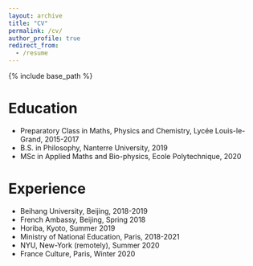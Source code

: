 ```yaml
---
layout: archive
title: "CV"
permalink: /cv/
author_profile: true
redirect_from:
  - /resume
---
```


{% include base_path %}

Education
======
* Preparatory Class in Maths, Physics and Chemistry, Lycée Louis-le-Grand, 2015-2017
* B.S. in Philosophy, Nanterre University, 2019
* MSc in Applied Maths and Bio-physics, Ecole Polytechnique, 2020


Experience
======
* Beihang University, Beijing, 2018-2019
* French Ambassy, Beijing, Spring 2018
* Horiba, Kyoto, Summer 2019
* Ministry of National Education, Paris, 2018-2021
* NYU, New-York (remotely), Summer 2020
* France Culture, Paris, Winter 2020


